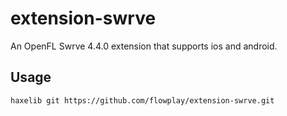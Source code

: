 # extension-swrve
An OpenFL Swrve 4.4.0 extension that supports ios and android.   


## Usage

```
haxelib git https://github.com/flowplay/extension-swrve.git
```

